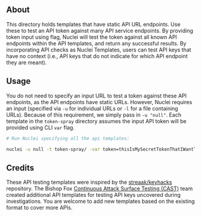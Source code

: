 ## About
This directory holds templates that have static API URL endpoints. Use these to test an API token against many API service endpoints. By providing token input using flag, Nuclei will test the token against all known API endpoints within the API templates, and return any successful results. By incorporating API checks as Nuclei Templates, users can test API keys that have no context (i.e., API keys that do not indicate for which API endpoint they are meant).

## Usage
You do not need to specify an input URL to test a token against these API endpoints, as the API endpoints have static URLs. However, Nuclei requires an input (specified via `-u` for individual URLs or `-l` for a file containing URLs). Because of this requirement, we simply pass in `-u "null"`. Each template in the `token-spray` directory assumes the input API token will be provided using CLI `var` flag.

```bash
# Run Nuclei specifying all the api templates:

nuclei -u null -t token-spray/ -var token=thisIsMySecretTokenThatIWantToTest
```

## Credits
These API testing templates were inspired by the [streaak/keyhacks](https://github.com/streaak/keyhacks) repository. The Bishop Fox [Continuous Attack Surface Testing (CAST)](https://www.bishopfox.com/continuous-attack-surface-testing/how-cast-works/) team created additional API templates for testing API keys uncovered during investigations. You are welcome to add new templates based on the existing format to cover more APIs.

